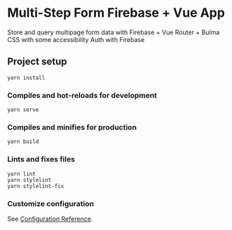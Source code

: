 # Multi-Step Form Firebase + Vue App

Store and query multipage form data with Firebase + Vue Router + Bulma CSS with some accessibility
Auth with Firebase

## Project setup
```
yarn install
```

### Compiles and hot-reloads for development
```
yarn serve
```

### Compiles and minifies for production
```
yarn build
```

### Lints and fixes files
```
yarn lint
yarn stylelint
yarn stylelint-fix
```

### Customize configuration
See [Configuration Reference](https://cli.vuejs.org/config/).
